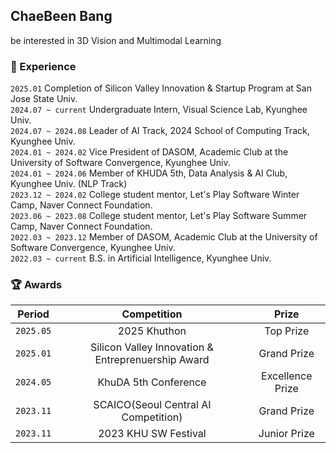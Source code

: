 ## ChaeBeen Bang
be interested in 3D Vision and Multimodal Learning 

### 🏢 Experience
`2025.01` Completion of Silicon Valley Innovation & Startup Program at San Jose State Univ.<br>
`2024.07 ~ current` Undergraduate Intern, Visual Science Lab, Kyunghee Univ.<br>
`2024.07 ~ 2024.08` Leader of AI Track, 2024 School of Computing Track, Kyunghee Univ.<br>
`2024.01 ~ 2024.02` Vice President of DASOM, Academic Club at the University of Software Convergence, Kyunghee Univ.<br>
`2024.01 ~ 2024.06` Member of KHUDA 5th, Data Analysis & AI Club, Kyunghee Univ. (NLP Track)<br>
`2023.12 ~ 2024.02` College student mentor, Let's Play Software Winter Camp, Naver Connect Foundation.<br>
`2023.06 ~ 2023.08` College student mentor, Let's Play Software Summer Camp, Naver Connect Foundation.<br>
`2022.03 ~ 2023.12` Member of DASOM, Academic Club at the University of Software Convergence, Kyunghee Univ.<br>
`2022.03 ~ current` B.S. in Artificial Intelligence, Kyunghee Univ.



### 🏆 Awards

| Period | Competition | Prize |
|-------|:--------:|:---------:|
| `2025.05` | 2025 Khuthon | Top Prize  |
| `2025.01` | Silicon Valley Innovation & Entreprenuership Award | Grand Prize  |
| `2024.05` | KhuDA 5th Conference | Excellence Prize  |
| `2023.11` | SCAICO(Seoul Central AI Competition) | Grand Prize |
| `2023.11` | 2023 KHU SW Festival | Junior Prize  |
